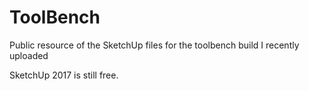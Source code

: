 # ToolBench

Public resource of the SketchUp files for the toolbench build I recently uploaded

SketchUp 2017 is still free.
